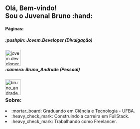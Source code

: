 <h2>Olá, Bem-vindo!<br/>Sou o Juvenal Bruno :hand:</h2>

<h4>Páginas:</h4>
<h5>:pushpin: Jovem.Developer (Divulgação)</h5>
<a href="https://www.instagram.com/jovem.developer">
  <img align="left" alt="jovem.developer" width="50px" src="https://images.vexels.com/media/users/3/137198/isolated/preview/07f0d7b69ef071571e4ada2f4d6a053a---cone-do-instagram-colorido-by-vexels.png"/>
</a>
<br/>
<br/>

<h5>:camera: Bruno_Andrade (Pessoal)</h5>
<a href="https://www.instagram.com/bruno_andrade66">
  <img
       align="left"
       alt="bruno_andrade66"
       width="50px"
       src="https://images.vexels.com/media/users/3/137198/isolated/preview/07f0d7b69ef071571e4ada2f4d6a053a---cone-do-instagram-colorido-by-vexels.png"
  </>
</a>
<br/>
<br/>

<h3>Sobre: </h3>
<li>:mortar_board: Graduando em Ciência e Tecnologia - UFBA.</li>
<li>:heavy_check_mark: Construindo a carreira em FullStack.</li>
<li>:heavy_check_mark: Trabalhando como Freelancer.</li>
